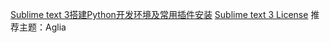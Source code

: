 [Sublime text 3搭建Python开发环境及常用插件安装](https://www.cnblogs.com/honkly/p/6599642.html)
[Sublime text 3 License](https://www.cnblogs.com/lianyujie/p/9059753.html)
推荐主题：Aglia